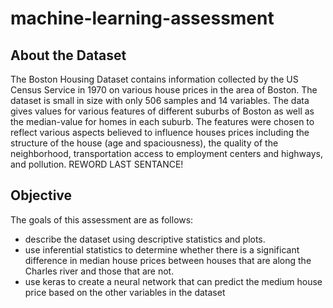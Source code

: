 # machine-learning-assessment


## About the Dataset

The Boston Housing Dataset contains information collected by the US Census Service in 1970 on various house prices in the area of Boston. The dataset is small in size with only 506 samples and 14 variables. The data gives values for various features of different suburbs of Boston as well as the median-value for homes in each suburb. The features were chosen to reflect various aspects believed to influence houses prices including the structure of the house (age and spaciousness), the quality of the neighborhood, transportation access to employment centers and highways, and pollution. REWORD LAST SENTANCE!

## Objective

The goals of this assessment are as follows:

 - describe the dataset using descriptive statistics and plots.
 - use inferential statistics to determine whether there is a significant difference in median house prices between houses that are along    the Charles river and those that are not.
 - use keras to create a neural network that can predict the medium house price based on the other variables in the dataset

